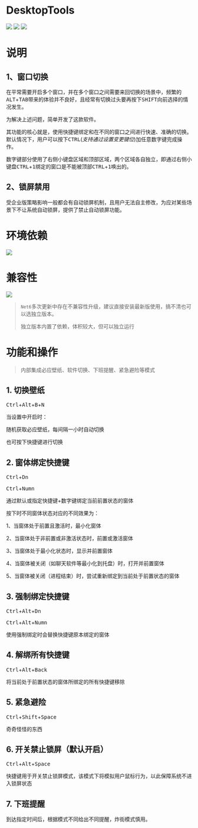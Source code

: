 ﻿# DesktopTools

![](https://img.shields.io/badge/language-WPF-red.svg)
![](https://img.shields.io/badge/license-MIT-green.svg)
![](https://img.shields.io/badge/version-V1.0.1.1.bate-blue.svg)

# 说明

## 1、窗口切换

在平常需要开启多个窗口，并在多个窗口之间需要来回切换的场景中，频繁的<kbd>ALT</kbd>+<kbd>TAB</kbd>带来的体验并不良好，且经常有切换过头要再按下<kbd>SHIFT</kbd>向前选择的情况发生。

为解决上述问题，简单开发了这款软件。

其功能的核心就是，使用快捷键绑定和在不同的窗口之间进行快速、准确的切换。默认情况下，用户可以按下<kbd>CTRL</kbd>(*支持通过设置变更键位*)加任意数字键完成操作。

数字键部分使用了右侧小键盘区域和顶部区域，两个区域各自独立，即通过右侧小键盘<kbd>CTRL</kbd>+<kbd>1</kbd>绑定的窗口是不能被顶部<kbd>CTRL</kbd>+<kbd>1</kbd>唤出的。

## 2、锁屏禁用

受企业版策略影响一般都会有自动锁屏机制，且用户无法自主修改，为应对某些场景下不让系统自动锁屏，提供了禁止自动锁屏功能。

# 环境依赖

![](https://img.shields.io/badge/DoNet-6.X-pink.svg)

# 兼容性

![](https://img.shields.io/badge/win-10/11-blue.svg)

> `Net6`多次更新中存在不兼容性升级，建议直接安装最新版使用，搞不清也可以选独立版本。
>
> 独立版本内置了依赖，体积较大，但可以独立运行

# 功能和操作

> 内部集成必应壁纸、软件切换、下班提醒、紧急避险等模式

## 1. 切换壁纸

<kbd>Ctrl</kbd>+<kbd>Alt</kbd>+<kbd>B</kbd>+<kbd>N</kbd>

当设置中开启时：

随机获取必应壁纸，每间隔一小时自动切换

也可按下快捷键进行切换

## 2. 窗体绑定快捷键

<kbd>Ctrl</kbd>+<kbd>Dn</kbd>

<kbd>Ctrl</kbd>+<kbd>Numn</kbd>

通过默认或指定快捷键+数字键绑定当前前置状态的窗体

按下时不同窗体状态对应的不同效果为：

1、当窗体处于前置且激活时，最小化窗体

2、当窗体处于非前置或非激活状态时，前置或激活窗体

3、当窗体处于最小化状态时，显示并前置窗体

4、当窗体被关闭（如聊天软件等最小化到托盘）时，打开并前置窗体

5、当窗体被关闭（进程结束）时，尝试重新绑定到当前处于前置状态的窗体

## 3. 强制绑定快捷键

<kbd>Ctrl</kbd>+<kbd>Alt</kbd>+<kbd>Dn</kbd>

<kbd>Ctrl</kbd>+<kbd>Alt</kbd>+<kbd>Numn</kbd>

使用强制绑定时会替换快捷键原本绑定的窗体

## 4. 解绑所有快捷键

<kbd>Ctrl</kbd>+<kbd>Alt</kbd>+<kbd>Back</kbd>

将当前处于前置状态的窗体所绑定的所有快捷键移除

## 5. 紧急避险

<kbd>Ctrl</kbd>+<kbd>Shift</kbd>+<kbd>Space</kbd>

奇奇怪怪的东西

## 6. 开关禁止锁屏（默认开启）

<kbd>Ctrl</kbd>+<kbd>Alt</kbd>+<kbd>Space</kbd>

快捷键用于开关禁止锁屏模式，该模式下将模拟用户鼠标行为，以此保障系统不进入锁屏状态

## 7. 下班提醒

到达指定时间后，根据模式不同给出不同提醒，炸街模式慎用。


